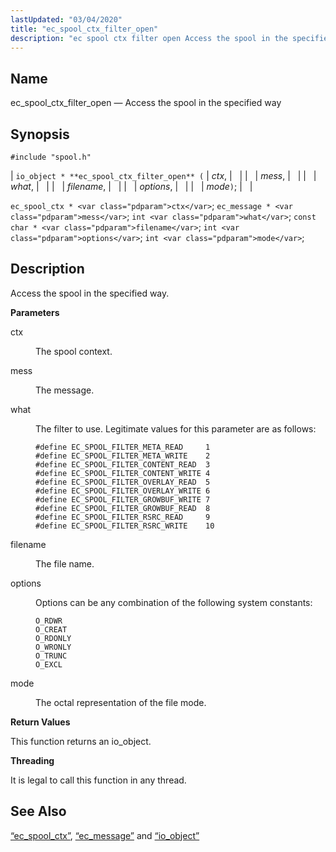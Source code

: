 ```yaml
---
lastUpdated: "03/04/2020"
title: "ec_spool_ctx_filter_open"
description: "ec spool ctx filter open Access the spool in the specified way io object ec spool ctx filter open ctx mess what filename options mode ec spool ctx ctx ec message mess int what const char filename int options int mode Access the spool in the specified way ctx The..."
---
```


<a name="apis.ec_spool_ctx_filter_open"></a> 
## Name

ec_spool_ctx_filter_open — Access the spool in the specified way

## Synopsis

`#include "spool.h"`

| `io_object * **ec_spool_ctx_filter_open** (` | <var class="pdparam">ctx</var>, |   |
|   | <var class="pdparam">mess</var>, |   |
|   | <var class="pdparam">what</var>, |   |
|   | <var class="pdparam">filename</var>, |   |
|   | <var class="pdparam">options</var>, |   |
|   | <var class="pdparam">mode</var>`)`; |   |

`ec_spool_ctx * <var class="pdparam">ctx</var>`;
`ec_message * <var class="pdparam">mess</var>`;
`int <var class="pdparam">what</var>`;
`const char * <var class="pdparam">filename</var>`;
`int <var class="pdparam">options</var>`;
`int <var class="pdparam">mode</var>`;<a name="idp62320672"></a> 
## Description

Access the spool in the specified way.

**<a name="idp62321888"></a> Parameters**

<dl class="variablelist">

<dt>ctx</dt>

<dd>

The spool context.

</dd>

<dt>mess</dt>

<dd>

The message.

</dd>

<dt>what</dt>

<dd>

The filter to use. Legitimate values for this parameter are as follows:

```
#define EC_SPOOL_FILTER_META_READ     1
#define EC_SPOOL_FILTER_META_WRITE    2
#define EC_SPOOL_FILTER_CONTENT_READ  3
#define EC_SPOOL_FILTER_CONTENT_WRITE 4
#define EC_SPOOL_FILTER_OVERLAY_READ  5
#define EC_SPOOL_FILTER_OVERLAY_WRITE 6
#define EC_SPOOL_FILTER_GROWBUF_WRITE 7
#define EC_SPOOL_FILTER_GROWBUF_READ  8
#define EC_SPOOL_FILTER_RSRC_READ     9
#define EC_SPOOL_FILTER_RSRC_WRITE    10
```
</dd>

<dt>filename</dt>

<dd>

The file name.

</dd>

<dt>options</dt>

<dd>

Options can be any combination of the following system constants:

```
O_RDWR
O_CREAT
O_RDONLY
O_WRONLY
O_TRUNC
O_EXCL
```
</dd>

<dt>mode</dt>

<dd>

The octal representation of the file mode.

</dd>

</dl>

**<a name="idp62336208"></a> Return Values**

This function returns an io_object.

**<a name="idp62337136"></a> Threading**

It is legal to call this function in any thread.

<a name="idp62338240"></a> 
## See Also

[“ec_spool_ctx”](/momentum/3/3-api/structs-ec-spool-ctx), [“ec_message”](/momentum/3/3-api/structs-ec-message) and [“io_object”](/momentum/3/3-api/structs-io-object)